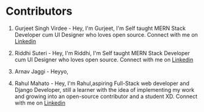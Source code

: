 # Contributors

1) Gurjeet Singh Virdee - Hey, I'm Gurjeet, I'm Self taught MERN Stack Developer cum UI Designer who loves open source. Connect with me on [Linkedin](https://www.linkedin.com/in/gurjeet-singh-virdee-25a476199/)

2) Riddhi Suteri - Hey, I'm Riddhi, I'm Self taught MERN Stack Developer cum UI Designer who loves open source. Connect with me on [Linkedin](https://www.linkedin.com/in/riddhi-suteri)

3) Arnav Jaggi - Heyyo,

4) Rahul Mahato - Hey, I'm Rahul,aspiring Full-Stack web developer and Django Developer, still a learner with the idea of implementing my work and growing into an open-source contributor and a student XD. Connect with me on [Linkedin](https://www.linkedin.com/in/iamrahulmahato)



